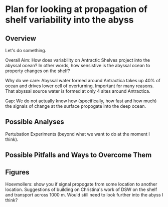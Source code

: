 # Plan for looking at propagation of shelf variability into the abyss

## Overview

Let's do something.

Overall Aim: How does variability on Antractic Shelves project into the abyssal ocean? In other words, how sensistive is the abyssal ocean to property changes on the shelf?

Why do we care: Abyssal water formed around Antractica  takes up 40% of ocean and drives lower cell of overturning. Important for many reasons. That abyssal source water is formed at only 4 sites around Antractica. 

Gap: We do not actually know how (specifically, how fast and how much) the signals of change at the surface propogate into the deep ocean.

## Possible Analyses

Pertubation Experiments (beyond what we want to do at the moment I think).

## Possible Pitfalls and Ways to Overcome Them 

## Figures

Hoevmollers: show you if signal propogate from some location to another location. Suggestions of building on Christina's work of DSW on the shelf and transport across 1000 m. Would still need to look further into the abyss I think?
